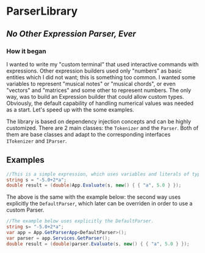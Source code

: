 # ParserLibrary
## _No Other Expression Parser, Ever_

### How it began
I wanted to write my "custom terminal" that used interactive commands with expressions. Other expression builders used only "numbers" as basic entities which I did not want; this is something too common. I wanted some variables to represent "musical notes" or "musical chords", or even "vectors" and "matrices" and some other to represent numbers.
The only way, was to build an Expression builder that could allow custom types. Obviously, the default capability of handling numerical values was needed as a start. Let's speed up with the some examples.

The library is based on dependency injection concepts and can be highly customized. 
There are 2 main classes: the ```Tokenizer``` and the ```Parser```. Both of them are base classes and adapt to the corresponding interfaces ```ITokenizer``` and ```IParser```.


## Examples
```C#
//This is a simple expression, which uses variables and literals of type double, and the DefaultParser.
string s = "-5.0+2*a";
double result = (double)App.Evaluate(s, new() { { "a", 5.0 } });
```
The above is the same with the example below: the second way uses explicitly the ```DefaultParser```, which later can be overriden in order to use a custom Parser.

```C#
//The example below uses explicitly the DefaultParser.
string s= "-5.0+2*a";
var app = App.GetParserApp<DefaultParser>();
var parser = app.Services.GetParser();
double result = (double)parser.Evaluate(s, new() { { "a", 5.0 } });
```
